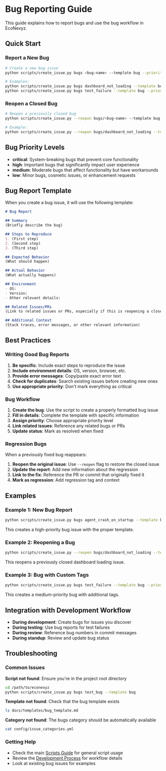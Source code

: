 # Bug Reporting Guide

This guide explains how to report bugs and use the bug workflow in EcoNexyz.

## Quick Start

### Report a New Bug
```bash
# Create a new bug issue
python scripts/create_issue.py bugs <bug-name> --template bug --priority <level>

# Examples:
python scripts/create_issue.py bugs dashboard_not_loading --template bug --priority high
python scripts/create_issue.py bugs test_failure --template bug --priority medium
```

### Reopen a Closed Bug
```bash
# Reopen a previously closed bug
python scripts/create_issue.py --reopen bugs/<bug-name> --template bug

# Example:
python scripts/create_issue.py --reopen bugs/dashboard_not_loading --template bug
```

## Bug Priority Levels

- **critical**: System-breaking bugs that prevent core functionality
- **high**: Important bugs that significantly impact user experience
- **medium**: Moderate bugs that affect functionality but have workarounds
- **low**: Minor bugs, cosmetic issues, or enhancement requests

## Bug Report Template

When you create a bug issue, it will use the following template:

```markdown
# Bug Report

## Summary
(Briefly describe the bug)

## Steps to Reproduce
1. (First step)
2. (Second step)
3. (Third step)

## Expected Behavior
(What should happen)

## Actual Behavior
(What actually happens)

## Environment
- OS:
- Version:
- Other relevant details:

## Related Issues/PRs
(Link to related issues or PRs, especially if this is reopening a closed issue)

## Additional Context
(Stack traces, error messages, or other relevant information)
```

## Best Practices

### Writing Good Bug Reports

1. **Be specific**: Include exact steps to reproduce the issue
2. **Include environment details**: OS, version, browser, etc.
3. **Provide error messages**: Copy/paste exact error text
4. **Check for duplicates**: Search existing issues before creating new ones
5. **Use appropriate priority**: Don't mark everything as critical

### Bug Workflow

1. **Create the bug**: Use the script to create a properly formatted bug issue
2. **Fill in details**: Complete the template with specific information
3. **Assign priority**: Choose appropriate priority level
4. **Link related issues**: Reference any related bugs or PRs
5. **Update status**: Mark as resolved when fixed

### Regression Bugs

When a previously fixed bug reappears:

1. **Reopen the original issue**: Use `--reopen` flag to restore the closed issue
2. **Update the report**: Add new information about the regression
3. **Link to the fix**: Reference the PR or commit that originally fixed it
4. **Mark as regression**: Add regression tag and context

## Examples

### Example 1: New Bug Report
```bash
python scripts/create_issue.py bugs agent_crash_on_startup --template bug --priority high
```

This creates a high-priority bug issue with the proper template.

### Example 2: Reopening a Bug
```bash
python scripts/create_issue.py --reopen bugs/dashboard_not_loading --template bug
```

This reopens a previously closed dashboard loading issue.

### Example 3: Bug with Custom Tags
```bash
python scripts/create_issue.py bugs test_failure --template bug --priority medium --tags "test,regression"
```

This creates a medium-priority bug with additional tags.

## Integration with Development Workflow

- **During development**: Create bugs for issues you discover
- **During testing**: Use bug reports for test failures
- **During review**: Reference bug numbers in commit messages
- **During standup**: Review and update bug status

## Troubleshooting

### Common Issues

**Script not found**: Ensure you're in the project root directory
```bash
cd /path/to/econexyz
python scripts/create_issue.py bugs test_bug --template bug
```

**Template not found**: Check that the bug template exists
```bash
ls docs/templates/bug_template.md
```

**Category not found**: The bugs category should be automatically available
```bash
cat config/issue_categories.yml
```

### Getting Help

- Check the main [Scripts Guide](scripts.md) for general script usage
- Review the [Development Process](development.md) for workflow details
- Look at existing bug issues for examples
